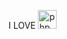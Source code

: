 I LOVE
<img width="30" src="https://user-images.githubusercontent.com/25181517/183570228-6a040b9f-3ddf-47a2-a201-743121dac664.png" height="30" alt="php logo"  />
  <img width="12" />
